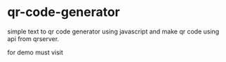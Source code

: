 # qr-code-generator

simple text to qr code generator using javascript and make qr code using api from qrserver.

for demo must visit 
